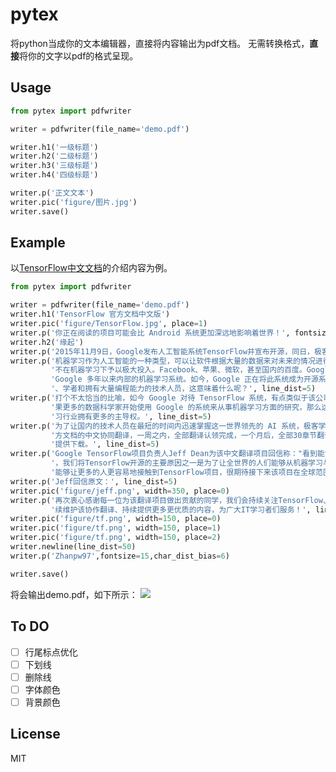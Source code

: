 # pytex
将python当成你的文本编辑器，直接将内容输出为pdf文档。
无需转换格式，**直接**将你的文字以pdf的格式呈现。
## Usage
```python
from pytex import pdfwriter

writer = pdfwriter(file_name='demo.pdf')

writer.h1('一级标题')
writer.h2('二级标题')
writer.h3('三级标题')
writer.h4('四级标题')

writer.p('正文文本')
writer.pic('figure/图片.jpg')
writer.save()
```

## Example
以[TensorFlow中文文档](https://github.com/jikexueyuanwiki/tensorflow-zh)的介绍内容为例。

```python
from pytex import pdfwriter

writer = pdfwriter(file_name='demo.pdf')
writer.h1('TensorFlow 官方文档中文版')
writer.pic('figure/TensorFlow.jpg', place=1)
writer.p('你正在阅读的项目可能会比 Android 系统更加深远地影响着世界！', fontsize=12, first_indent=False)
writer.h2('缘起')
writer.p('2015年11月9日，Google发布人工智能系统TensorFlow并宣布开源，同日，极客学院组织在线TensorFlow中文文档翻译。')
writer.p('机器学习作为人工智能的一种类型，可以让软件根据大量的数据来对未来的情况进行阐述或预判。如今，领先的科技巨头无'
         '不在机器学习下予以极大投入。Facebook、苹果、微软，甚至国内的百度。Google 自然也在其中。「TensorFlow」是 '
         'Google 多年以来内部的机器学习系统。如今，Google 正在将此系统成为开源系统，并将此系统的参数公布给业界工程师'
         '、学者和拥有大量编程能力的技术人员，这意味着什么呢？', line_dist=5)
writer.p('打个不太恰当的比喻，如今 Google 对待 TensorFlow 系统，有点类似于该公司对待旗下移动操作系统 Android。如'
         '果更多的数据科学家开始使用 Google 的系统来从事机器学习方面的研究，那么这将有利于 Google 对日益发展的机器学'
         '习行业拥有更多的主导权。', line_dist=5)
writer.p('为了让国内的技术人员在最短的时间内迅速掌握这一世界领先的 AI 系统，极客学院 Wiki 团队发起对 TensorFlow 官'
         '方文档的中文协同翻译，一周之内，全部翻译认领完成，一个月后，全部30章节翻译校对完成，上线极客学院Wiki平台并'
         '提供下载。', line_dist=5)
writer.p('Google TensorFlow项目负责人Jeff Dean为该中文翻译项目回信称："看到能够将TensorFlow翻译成中文我非常激动'
         '，我们将TensorFlow开源的主要原因之一是为了让全世界的人们能够从机器学习与人工智能中获益，类似这样的协作翻译'
         '能够让更多的人更容易地接触到TensorFlow项目，很期待接下来该项目在全球范围内的应用!"', line_dist=5)
writer.p('Jeff回信原文：', line_dist=5)
writer.pic('figure/jeff.png', width=350, place=0)
writer.p('再次衷心感谢每一位为该翻译项目做出贡献的同学，我们会持续关注TensorFlow、AI领域以及其它最新技术的发展、持'
         '续维护该协作翻译、持续提供更多更优质的内容，为广大IT学习者们服务！', line_dist=5)
writer.pic('figure/tf.png', width=150, place=0)
writer.pic('figure/tf.png', width=150, place=1)
writer.pic('figure/tf.png', width=150, place=2)
writer.newline(line_dist=50)
writer.p('Zhanpw97',fontsize=15,char_dist_bias=6)

writer.save()
```
将会输出demo.pdf，如下所示：
![](https://ws4.sinaimg.cn/large/006tNc79ly1fpssgz5il0j30u62mokhd.jpg)

## To DO
* [ ] 行尾标点优化
* [ ] 下划线
* [ ] 删除线
* [ ] 字体颜色
* [ ] 背景颜色

## License
MIT

